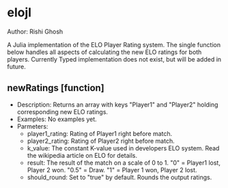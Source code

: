 elojl
======
Author: Rishi Ghosh 

A Julia implementation of the ELO Player Rating system. The single function below handles all aspects of calculating the new ELO ratings for both players. Currently Typed implementation does not exist, but will be added in future.


newRatings [function]
-------------
+   Description: Returns an array with keys "Player1" and "Player2" holding corresponding new ELO ratings.
+   Examples: No examples yet.
+   Parmeters: 
    +   player1_rating: Rating of Player1 right before match.
    +   player2_rating: Rating of Player2 right before match.
    +   k_value: The constant K-value used in developers ELO system. Read the wikipedia article on ELO for details.
    +   result: The result of the match on a scale of 0 to 1. "0" = Player1 lost, Player 2 won. "0.5" = Draw. "1" = Player 1 won, Player 2 lost.
    +	should_round: Set to "true" by default. Rounds the output ratings.

